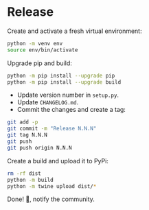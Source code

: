 # Release

Create and activate a fresh virtual environment:

```bash
python -m venv env
source env/bin/activate
```

Upgrade pip and build:

```bash
python -m pip install --upgrade pip
python -m pip install --upgrade build
```

- Update version number in `setup.py`.
- Update `CHANGELOG.md`.
- Commit the changes and create a tag:

```bash
git add -p
git commit -m "Release N.N.N"
git tag N.N.N
git push
git push origin N.N.N
```

Create a build and upload it to PyPi:

```bash
rm -rf dist
python -m build
python -m twine upload dist/*
```

Done! 🎉, notify the community.
